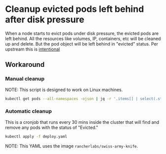 # Cleanup evicted pods left behind after disk pressure
When a node starts to evict pods under disk pressure, the evicted pods are left behind. All the resources like volumes, IP, containers, etc will be cleaned up and delete. But the pod object will be left behind in "evicted" status. Per upstream this is [intentional](https://github.com/kubernetes/kubernetes/issues/54525#issuecomment-340035375)

## Workaround

### Manual cleanup
NOTE: This script is designed to work on Linux machines.
```bash
kubectl get pods --all-namespaces -ojson | jq -r '.items[] | select(.status.reason!=null) | select(.status.reason | contains("Evicted")) | .metadata.name + " " + .metadata.namespace' | xargs -n2 -l bash -c 'kubectl delete pods $0 --namespace=$1'
```

### Automatic cleanup
This is a cronjob that runs every 30 mins inside the cluster that will find and remove any pods with the status of "Evicted."

```bash
kubectl apply -f deploy.yaml
```

NOTE: This YAML uses the image `rancherlabs/swiss-army-knife`.
